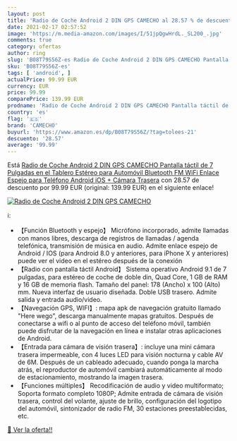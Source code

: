 ```yaml
---
layout: post
title: 'Radio de Coche Android 2 DIN GPS CAMECHO al 28.57 % de descuento'
date: 2021-02-17 02:57:52
image: 'https://m.media-amazon.com/images/I/51jpQgwHrdL._SL200_.jpg'
comments: true
category: ofertas
author: ring
slug: 'B08T79S56Z-es Radio de Coche Android 2 DIN GPS CAMECHO Pantalla táctil...'
sku: 'B08T79S56Z-es'
tags: [ 'android', ]
actualPrice: 99.99 EUR
currency: EUR
price: 99.99
comparePrice: 139.99 EUR
prodname: 'Radio de Coche Android 2 DIN GPS CAMECHO Pantalla táctil de 7 Pulgadas en el Tablero Estéreo para Automóvil Bluetooth FM WiFi Enlace Espejo para Teléfono Android iOS + Cámara Trasera'
country: 'es'
flag: '🇪🇸'
brand: 'CAMECHO'
buyurl: 'https://www.amazon.es/dp/B08T79S56Z/?tag=tolees-21'
descuento: '28.57'
average: '99.99'
---
```


Está [Radio de Coche Android 2 DIN GPS CAMECHO Pantalla táctil de 7 Pulgadas en el Tablero Estéreo para Automóvil Bluetooth FM WiFi Enlace Espejo para Teléfono Android iOS + Cámara Trasera](https://www.amazon.es/dp/B08T79S56Z/?tag=tolees-21) con 28.57 de descuento por 99.99 EUR (original: 139.99 EUR) en el siguiente enlace!

[![Radio de Coche Android 2 DIN GPS CAMECHO](https://m.media-amazon.com/images/I/51jpQgwHrdL._SL200_.jpg)](https://www.amazon.es/dp/B08T79S56Z/?tag=tolees-21)

ℹ️:

- 【Función Bluetooth y espejo】 Micrófono incorporado, admite llamadas con manos libres, descarga de registros de llamadas / agenda telefónica, transmisión de música en audio. Admite enlace espejo de Android / IOS (para Android 8.0 y anteriores, para iPhone X y anteriores) puede ver el video en el estéreo después de la conexión
- 【Radio con pantalla táctil Android】 Sistema operativo Android 9.1 de 7 pulgadas, para estéreo de coche de doble din, Quad Core, 1 GB de RAM y 16 GB de memoria flash. Tamaño del panel: 178 (Ancho) x 100 (Alto) mm. Nueva interfaz de usuario diseñada. Doble USB trasero. Admite salida y entrada audio/video.
- 【Navegación GPS, WIFI】: mapa apk de navegación gratuito llamado "Here wego", descarga manualmente mapas gratuitos. Después de conectarse a wifi o al punto de acceso del teléfono móvil, también puede disfrutar de la navegación en línea e instalar otras aplicaciones de Android.
- 【Entrada para cámara de visión trasera】: incluye una mini cámara trasera impermeable, con 4 luces LED para visión nocturna y cable AV de 6M. Después de un cableado adecuado, cuando ponga la marcha atrás, el reproductor de automóvil cambiará automáticamente al modo de estacionamiento, mostrando la imagen trasera.
- 【Funciones múltiples】 Recodificación de audio y video multiformato; Soporta formato completo 1080P; Admite entrada de cámara de visión trasera, control del volante, ajuste de brillo, configuración del logotipo del automóvil, sintonizador de radio FM, 30 estaciones preestablecidas, etc.

[🛒 Ver la oferta!!](https://www.amazon.es/dp/B08T79S56Z/?tag=tolees-21)
